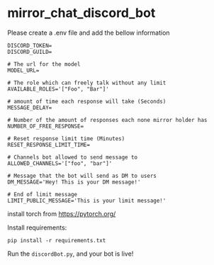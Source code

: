 # mirror_chat_discord_bot

Please create a .env file and add the bellow information

```shell
DISCORD_TOKEN=
DISCORD_GUILD=

# The url for the model
MODEL_URL=

# The role which can freely talk without any limit
AVAILABLE_ROLES='["Foo", "Bar"]'

# amount of time each response will take (Seconds)
MESSAGE_DELAY=

# Number of the amount of responses each none mirror holder has
NUMBER_OF_FREE_RESPONSE=

# Reset response limit time (Minutes)
RESET_RESPONSE_LIMIT_TIME=

# Channels bot allowed to send message to
ALLOWED_CHANNELS='["foo", "bar"]'

# Message that the bot will send as DM to users
DM_MESSAGE='Hey! This is your DM message!'

# End of limit message
LIMIT_PUBLIC_MESSAGE='This is your limit message!'
```

install torch from https://pytorch.org/

Install requirements:
```shell
pip install -r requirements.txt
```


Run the `discordBot.py`, and your bot is live!